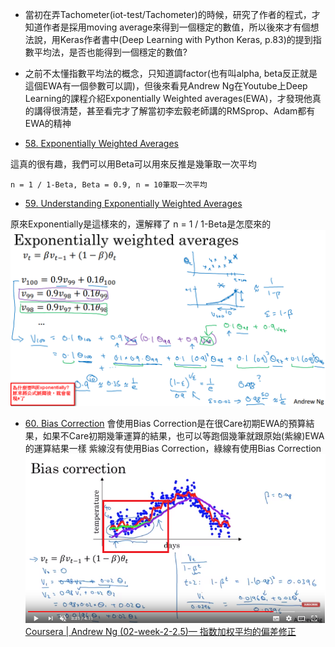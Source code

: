 * 當初在弄Tachometer(iot-test/Tachometer)的時候，研究了作者的程式，才知道作者是採用moving average來得到一個穩定的數值，所以後來才有個想法說，用Keras作者書中(Deep Learning with Python Keras, p.83)的提到指數平均法，是否也能得到一個穩定的數值?

* 之前不太懂指數平均法的概念，只知道調factor(也有叫alpha, beta反正就是這個EWA有一個參數可以調)，但後來看見Andrew Ng在Youtube上Deep Learning的課程介紹Exponentially Weighted averages(EWA)，才發現他真的講得很清楚，甚至看完才了解當初李宏毅老師講的RMSprop、Adam都有EWA的精神

* [58. Exponentially Weighted Averages](https://www.youtube.com/watch?v=wJBcz7FyLzg)

這真的很有趣，我們可以用Beta可以用來反推是幾筆取一次平均
```
n = 1 / 1-Beta, Beta = 0.9, n = 10筆取一次平均
```

* [59. Understanding Exponentially Weighted Averages](https://www.youtube.com/watch?v=WJb-QVd54vw)

原來Exponentially是這樣來的，還解釋了 n = 1 / 1-Beta是怎麼來的
![alt text](https://github.com/JiaMauJian/iot-test/blob/master/Exponentially%20Weighted%20Averages/ewa.png?raw=true)

* [60. Bias Correction](https://www.youtube.com/watch?v=Zs4qJN-I5Kk)
會使用Bias Correction是在很Care初期EWA的預算結果，如果不Care初期幾筆運算的結果，也可以等跑個幾筆就跟原始(紫線)EWA的運算結果一樣
紫線沒有使用Bias Correction，綠線有使用Bias Correction
![alt text](https://github.com/JiaMauJian/iot-test/blob/master/Exponentially%20Weighted%20Averages/bias%20correction.png?raw=true)
[Coursera | Andrew Ng (02-week-2-2.5)— 指数加权平均的偏差修正](http://blog.csdn.net/JUNJUN_ZHAO/article/details/79099040)

